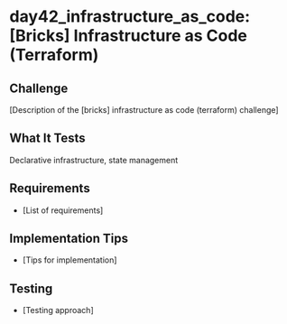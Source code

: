# day42_infrastructure_as_code: [Bricks] Infrastructure as Code (Terraform)

## Challenge
[Description of the [bricks] infrastructure as code (terraform) challenge]

## What It Tests
Declarative infrastructure, state management

## Requirements
- [List of requirements]

## Implementation Tips
- [Tips for implementation]

## Testing
- [Testing approach]
